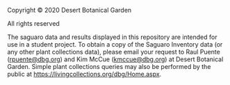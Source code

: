 Copyright © 2020 Desert Botanical Garden

All rights reserved

The saguaro data and results displayed in this repository are intended for use in a student project.
To obtain a copy of the Saguaro Inventory data (or any other plant collections data), 
please email your request to Raul Puente (rpuente@dbg.org) and Kim McCue (kmccue@dbg.org) at Desert Botanical Garden. 
Simple plant collections queries may also be performed by the public at https://livingcollections.org/dbg/Home.aspx.
